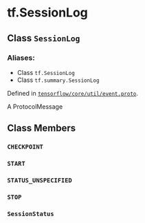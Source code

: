 <div itemscope itemtype="http://developers.google.com/ReferenceObject">
<meta itemprop="name" content="tf.SessionLog" />
<meta itemprop="path" content="Stable" />
<meta itemprop="property" content="CHECKPOINT"/>
<meta itemprop="property" content="START"/>
<meta itemprop="property" content="STATUS_UNSPECIFIED"/>
<meta itemprop="property" content="STOP"/>
<meta itemprop="property" content="SessionStatus"/>
</div>

# tf.SessionLog

## Class `SessionLog`



### Aliases:

* Class `tf.SessionLog`
* Class `tf.summary.SessionLog`



Defined in [`tensorflow/core/util/event.proto`](https://www.tensorflow.org/code/tensorflow/core/util/event.proto).

A ProtocolMessage

## Class Members

<h3 id="CHECKPOINT"><code>CHECKPOINT</code></h3>

<h3 id="START"><code>START</code></h3>

<h3 id="STATUS_UNSPECIFIED"><code>STATUS_UNSPECIFIED</code></h3>

<h3 id="STOP"><code>STOP</code></h3>

<h3 id="SessionStatus"><code>SessionStatus</code></h3>


